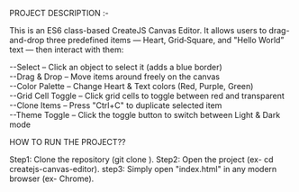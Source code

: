 PROJECT DESCRIPTION :-

This is an ES6 class-based CreateJS Canvas Editor. It allows users to drag-and-drop three predefined items —
  Heart, Grid‑Square, and "Hello World” text — then interact with them:

--Select – Click an object to select it (adds a blue border)  
--Drag & Drop – Move items around freely on the canvas  
--Color Palette – Change Heart & Text colors (Red, Purple, Green)  
--Grid Cell Toggle – Click grid cells to toggle between red and transparent  
--Clone Items – Press "Ctrl+C" to duplicate selected item    
--Theme Toggle – Click the toggle button to switch between Light & Dark mode



HOW TO RUN THE PROJECT??

Step1: Clone the repository (git clone <REPO-LINK>).
Step2: Open the project (ex- cd createjs-canvas-editor).
step3: Simply open "index.html" in any modern browser (ex- Chrome).
